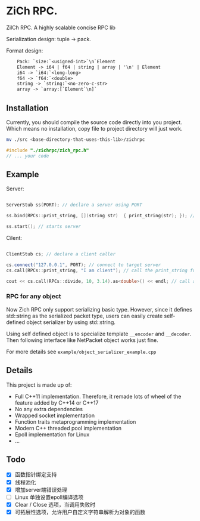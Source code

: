 # ZiCh RPC.

ZilCh RPC. A highly scalable concise RPC lib

Serialization design: tuple -> pack.

Format design:

```txt
    Pack: `size:`<usigned-int>`\n`Element
    Element -> i64 | f64 | string | array | '\n' | Element
    i64 -> `i64:`<long-long>
    f64 -> `f64:`<double>
    string -> `string:`<no-zero-c-str>
    array -> `array:[`Element`\n]`
```

## Installation

Currently, you should compile the source code directly into you project. Which means no installation, copy file to project directory will just work.

```bash
mv ./src <base-directory-that-uses-this-lib>/zichrpc
```

```c++
#include "./zichrpc/zich_rpc.h"
// ... your code
```

## Example

Server:

```c++

ServerStub ss(PORT); // declare a server using PORT

ss.bind(RPCs::print_string, [](string str)  { print_string(str); }); // register a server function

ss.start(); // starts server

```

Cilent:

```c++

ClientStub cs; // declare a client caller

cs.connect("127.0.0.1", PORT); // connect to target server
cs.call(RPCs::print_string, "I am client"); // call the print_string function register before

cout << cs.call(RPCs::divide, 10, 3.14).as<double>() << endl; // call a function that returns double.

```

### RPC for any object

Now Zich RPC only support serializing basic type. However, since it defines std::string as the serialized packet type, users can easily create self-defined object serializer by using std::string.

Using self defined object is to specialize template `__encoder` and `__decoder`. Then following interface like NetPacket object works just fine.

For more details see `example/object_serializer_example.cpp`

## Details

This project is made up of:

- Full C++11 implementation. Therefore, it remade lots of wheel of the feature added by C++14 or C++17
- No any extra dependencies
- Wrapped socket implementation
- Function traits metaprogramming implementation
- Modern C++ threaded pool implementation
- Epoll implementation for Linux
- ...

## Todo

- [X] 函数指针绑定支持
- [X] 线程池化
- [X] 增加server端错误处理
- [ ] Linux 单独设置epoll编译选项
- [X] Clear / Close 选项，当调用失败时
- [X] 可拓展性选项，允许用户自定义字符串解析为对象的函数
